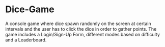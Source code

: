 # Dice-Game
A console game where dice spawn randomly on the screen at certain intervals and the user has to click the dice in order to gather points. The game includes a Login/Sign-Up Form, different modes based on difficulty and a Leaderboard.
